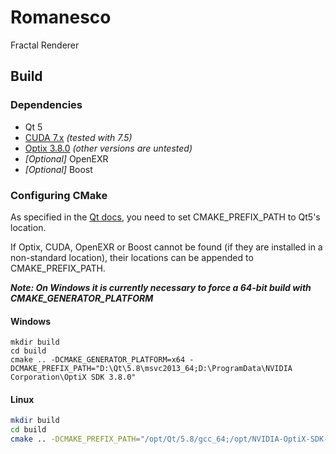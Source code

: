 # Romanesco
Fractal Renderer


## Build

### Dependencies
* Qt 5
* [CUDA 7.x](https://developer.nvidia.com/cuda-75-downloads-archive) *(tested with 7.5)*
* [Optix 3.8.0](https://developer.nvidia.com/designworks/optix/downloads/legacy) *(other versions are untested)*
* *[Optional]* OpenEXR
* *[Optional]* Boost

### Configuring CMake

As specified in the [Qt docs](http://doc.qt.io/qt-5/cmake-manual.html), you need to set CMAKE_PREFIX_PATH to Qt5's location.

If Optix, CUDA, OpenEXR or Boost cannot be found (if they are installed in a non-standard location), their locations can be appended to CMAKE_PREFIX_PATH.

***Note: On Windows it is currently necessary to force a 64-bit build with CMAKE_GENERATOR_PLATFORM***
#### Windows
```batch
mkdir build
cd build
cmake .. -DCMAKE_GENERATOR_PLATFORM=x64 -DCMAKE_PREFIX_PATH="D:\Qt\5.8\msvc2013_64;D:\ProgramData\NVIDIA Corporation\OptiX SDK 3.8.0"
```

#### Linux
```bash
mkdir build
cd build
cmake .. -DCMAKE_PREFIX_PATH="/opt/Qt/5.8/gcc_64;/opt/NVIDIA-OptiX-SDK-3.8.0-linux64"
```

